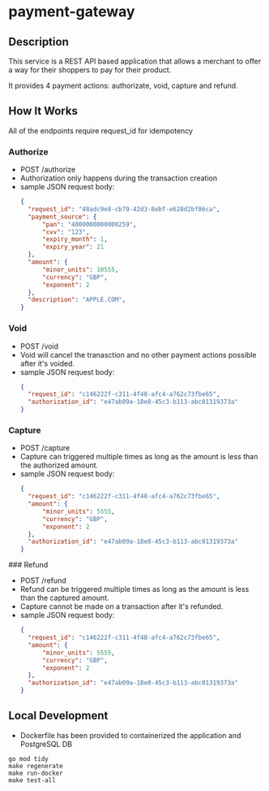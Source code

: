 # payment-gateway

## Description

This service is a REST API based application that allows a merchant to offer a way for their shoppers
to pay for their product.

It provides 4 payment actions: authorizate, void, capture and refund.


## How It Works
All of the endpoints require request_id for idempotency
### Authorize
- POST /authorize
- Authorization only happens during the transaction creation
- sample JSON request body:
  ```json
  {
    "request_id": "48adc9e8-cb79-42d3-8ebf-e628d2bf86ca",
    "payment_source": {
        "pan": "4000000000000259",
        "cvv": "123",
        "expiry_month": 1,
        "expiry_year": 21
    },
    "amount": {
        "minor_units": 10555,
        "currency": "GBP",
        "exponent": 2
    },
    "description": "APPLE.COM",
  }
  ```

### Void
- POST /void
- Void will cancel the tranasction and no other payment actions possible after it's voided.
- sample JSON request body:
  ```json
  {
    "request_id": "c146222f-c311-4f48-afc4-a762c73fbe65",
    "authorization_id": "e47ab09a-18e0-45c3-b113-abc01319373a"
  }
  ```

### Capture
- POST /capture
- Capture can triggered multiple times as long as the amount is less than the authorized amount.
- sample JSON request body:
  ```json
  {
    "request_id": "c146222f-c311-4f48-afc4-a762c73fbe65",
    "amount": {
        "minor_units": 5555,
        "currency": "GBP",
        "exponent": 2
    },
    "authorization_id": "e47ab09a-18e0-45c3-b113-abc01319373a"
  }
  ```
  
### Refund
- POST /refund
- Refund can be triggered multiple times as long as the amount is less than the captured amount.
- Capture cannot be made on a transaction after it's refunded.
- sample JSON request body:
  ```json
  {
    "request_id": "c146222f-c311-4f48-afc4-a762c73fbe65",
    "amount": {
        "minor_units": 5555,
        "currency": "GBP",
        "exponent": 2
    },
    "authorization_id": "e47ab09a-18e0-45c3-b113-abc01319373a"
  }
  ```


## Local Development
- Dockerfile has been provided to containerized the application and PostgreSQL DB
```shell
go mod tidy
make regenerate
make run-docker
make test-all
```